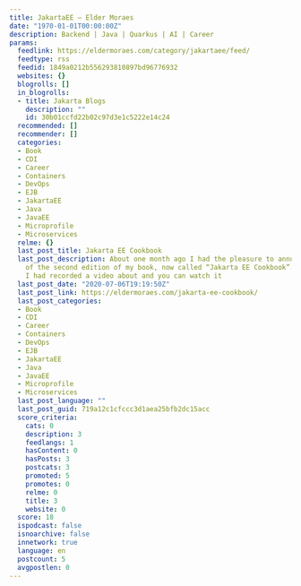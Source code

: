 ```yaml
---
title: JakartaEE – Elder Moraes
date: "1970-01-01T00:00:00Z"
description: Backend | Java | Quarkus | AI | Career
params:
  feedlink: https://eldermoraes.com/category/jakartaee/feed/
  feedtype: rss
  feedid: 1849a0212b556293810897bd96776932
  websites: {}
  blogrolls: []
  in_blogrolls:
  - title: Jakarta Blogs
    description: ""
    id: 30b01ccfd22b02c97d3e1c5222e14c24
  recommended: []
  recommender: []
  categories:
  - Book
  - CDI
  - Career
  - Containers
  - DevOps
  - EJB
  - JakartaEE
  - Java
  - JavaEE
  - Microprofile
  - Microservices
  relme: {}
  last_post_title: Jakarta EE Cookbook
  last_post_description: About one month ago I had the pleasure to announce the release
    of the second edition of my book, now called “Jakarta EE Cookbook”. By that time
    I had recorded a video about and you can watch it
  last_post_date: "2020-07-06T19:19:50Z"
  last_post_link: https://eldermoraes.com/jakarta-ee-cookbook/
  last_post_categories:
  - Book
  - CDI
  - Career
  - Containers
  - DevOps
  - EJB
  - JakartaEE
  - Java
  - JavaEE
  - Microprofile
  - Microservices
  last_post_language: ""
  last_post_guid: 719a12c1cfccc3d1aea25bfb2dc15acc
  score_criteria:
    cats: 0
    description: 3
    feedlangs: 1
    hasContent: 0
    hasPosts: 3
    postcats: 3
    promoted: 5
    promotes: 0
    relme: 0
    title: 3
    website: 0
  score: 18
  ispodcast: false
  isnoarchive: false
  innetwork: true
  language: en
  postcount: 5
  avgpostlen: 0
---
```

